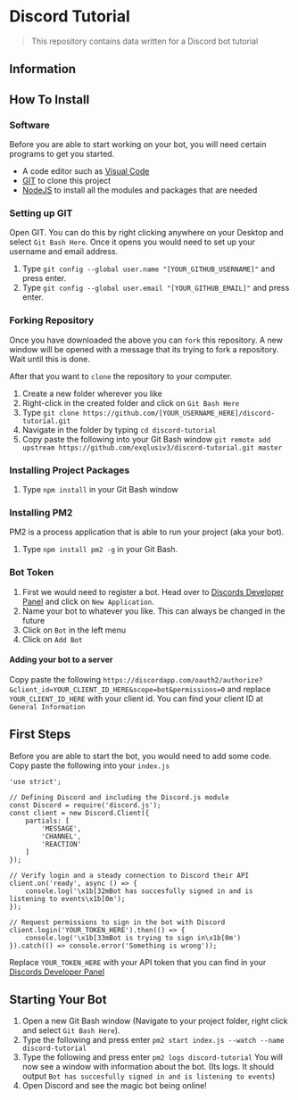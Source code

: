 # Discord Tutorial
> This repository contains data written for a Discord bot tutorial

## Information

## How To Install
### Software
Before you are able to start working on your bot, you will need certain programs to get you started.
- A code editor such as [Visual Code](https://aka.ms/win32-x64-user-stable)
- [GIT](https://git-scm.com/download/win) to clone this project
- [NodeJS](https://nodejs.org/dist/v12.15.0/node-v12.15.0-x64.msi) to install all the modules and packages that are needed

### Setting up GIT
Open GIT. You can do this by right clicking anywhere on your Desktop and select `Git Bash Here`. Once it opens you would need to set up your username and email address.

1. Type `git config --global user.name "[YOUR_GITHUB_USERNAME]"` and press enter.
2. Type `git config --global user.email "[YOUR_GITHUB_EMAIL]"` and press enter.

### Forking Repository
Once you have downloaded the above you can `fork` this repository. A new window will be opened with a message that its trying to fork a repository. Wait until this is done.

After that you want to `clone` the repository to your computer.
1. Create a new folder wherever you like
2. Right-click in the created folder and click on `Git Bash Here`
3. Type `git clone https://github.com/[YOUR_USERNAME_HERE]/discord-tutorial.git`
4. Navigate in the folder by typing `cd discord-tutorial`
5. Copy paste the following into your Git Bash window `git remote add upstream https://github.com/exqlusiv3/discord-tutorial.git master`

### Installing Project Packages
1. Type `npm install` in your Git Bash window

### Installing PM2
PM2 is a process application that is able to run your project (aka your bot). 
1. Type `npm install pm2 -g` in your Git Bash.

### Bot Token
1. First we would need to register a bot. Head over to [Discords Developer Panel](https://discordapp.com/developers/applications/) and click on `New Application`.
2. Name your bot to whatever you like. This can always be changed in the future
3. Click on `Bot` in the left menu
4. Click on `Add Bot` 

#### Adding your bot to a server
Copy paste the following `https://discordapp.com/oauth2/authorize?&client_id=YOUR_CLIENT_ID_HERE&scope=bot&permissions=0` and replace `YOUR_CLIENT_ID_HERE` with your client id.
You can find your client ID at `General Information`

## First Steps
Before you are able to start the bot, you would need to add some code. Copy paste the following into your `index.js`

```JS
'use strict';

// Defining Discord and including the Discord.js module
const Discord = require('discord.js');
const client = new Discord.Client({
    partials: [
        'MESSAGE',
        'CHANNEL',
        'REACTION'
    ]
});

// Verify login and a steady connection to Discord their API
client.on('ready', async () => {
    console.log('\x1b[32mBot has succesfully signed in and is listening to events\x1b[0m');
});

// Request permissions to sign in the bot with Discord
client.login('YOUR_TOKEN_HERE').then(() => {
    console.log('\x1b[33mBot is trying to sign in\x1b[0m')
}).catch(() => console.error('Something is wrong'));

```
Replace `YOUR_TOKEN_HERE` with your API token that you can find in your [Discords Developer Panel](https://discordapp.com/developers/applications/)

## Starting Your Bot
1. Open a new Git Bash window (Navigate to your project folder, right click and select `Git Bash Here`).
2. Type the following and press enter `pm2 start index.js --watch --name discord-tutorial`
3. Type the following and press enter `pm2 logs discord-tutorial`
You will now see a window with information about the bot. (Its logs. It should output `Bot has succesfully signed in and is listening to events`)
4. Open Discord and see the magic bot being online!
